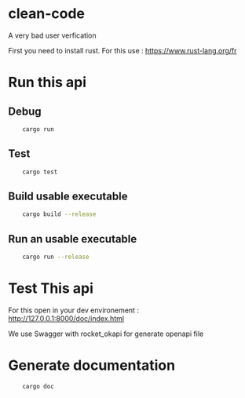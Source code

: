 # clean-code
A very bad user verfication

First you need to install rust.
For this use : https://www.rust-lang.org/fr

# Run this api

## Debug
```bash
    cargo run
```

## Test
```bash
    cargo test
```

## Build usable executable
```bash
    cargo build --release
```

## Run an usable executable
```bash
    cargo run --release
```

# Test This api

For this open in your dev environement :
http://127.0.0.1:8000/doc/index.html

We use Swagger with rocket_okapi for generate openapi file

# Generate documentation

```bash
    cargo doc
```